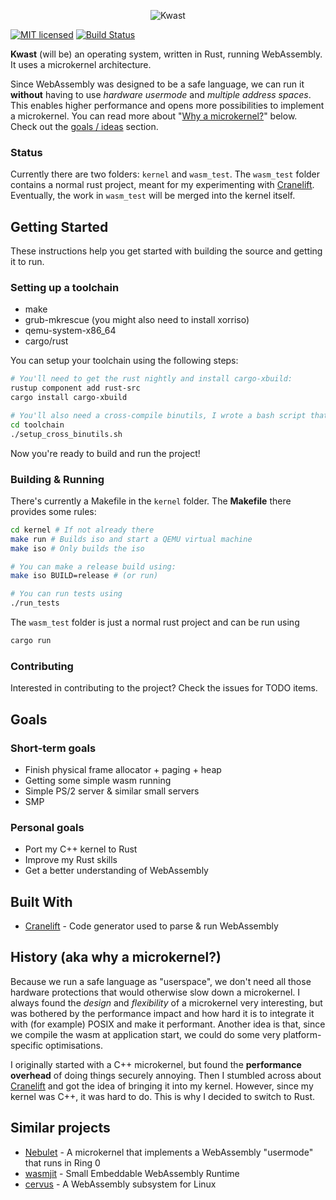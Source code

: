 <p align="center">
<img alt="Kwast" src="https://github.com/nielsdos/kwast/raw/master/docs/small_logo.png">
</p>

[![MIT licensed](https://img.shields.io/badge/license-MIT-blue.svg)](./LICENSE) [![Build Status](https://travis-ci.org/nielsdos/kwast.svg?branch=master)](https://travis-ci.org/nielsdos/kwast)

**Kwast** (will be) an operating system, written in Rust, running WebAssembly. It uses a microkernel architecture.

Since WebAssembly was designed to be a safe language, we can run it **without** having to use *hardware usermode* and *multiple address spaces*. This enables higher performance and opens more possibilities to implement a microkernel.
You can read more about "[Why a microkernel?](#history-aka-why-a-microkernel)" below.
Check out the [goals / ideas](#goals) section.

### Status
Currently there are two folders: `kernel` and `wasm_test`. The `wasm_test` folder contains a normal rust project, meant for my experimenting with [Cranelift](https://github.com/CraneStation/cranelift). Eventually, the work in `wasm_test` will be merged into the kernel itself.


## Getting Started

These instructions help you get started with building the source and getting it to run.

### Setting up a toolchain

* make
* grub-mkrescue (you might also need to install xorriso)
* qemu-system-x86_64
* cargo/rust

You can setup your toolchain using the following steps:
```bash
# You'll need to get the rust nightly and install cargo-xbuild:
rustup component add rust-src
cargo install cargo-xbuild

# You'll also need a cross-compile binutils, I wrote a bash script that builds this for you.
cd toolchain
./setup_cross_binutils.sh
```
Now you're ready to build and run the project!

### Building & Running

There's currently a Makefile in the `kernel` folder. The **Makefile** there provides some rules:

```bash
cd kernel # If not already there
make run # Builds iso and start a QEMU virtual machine
make iso # Only builds the iso

# You can make a release build using:
make iso BUILD=release # (or run)

# You can run tests using
./run_tests
```

The `wasm_test` folder is just a normal rust project and can be run using
```bash
cargo run
```

### Contributing
Interested in contributing to the project? Check the issues for TODO items.

## Goals

### Short-term goals
* Finish physical frame allocator + paging + heap
* Getting some simple wasm running
* Simple PS/2 server & similar small servers
* SMP

### Personal goals
* Port my C++ kernel to Rust
* Improve my Rust skills
* Get a better understanding of WebAssembly

## Built With

* [Cranelift](https://github.com/CraneStation/cranelift) - Code generator used to parse & run WebAssembly

## History (aka why a microkernel?)

Because we run a safe language as "userspace", we don't need all those hardware protections that would otherwise slow down a microkernel. I always found the *design* and *flexibility* of a microkernel very interesting, but was bothered by the performance impact and how hard it is to integrate it with (for example) POSIX and make it performant. Another idea is that, since we compile the wasm at application start, we could do some very platform-specific optimisations.

I originally started with a C++ microkernel, but found the **performance overhead** of doing things securely annoying. Then I stumbled across about [Cranelift](https://github.com/CraneStation/cranelift) and got the idea of bringing it into my kernel. However, since my kernel was C++, it was hard to do. This is why I decided to switch to Rust.

## Similar projects
* [Nebulet](https://github.com/nebulet/nebulet) - A microkernel that implements a WebAssembly "usermode" that runs in Ring 0
* [wasmjit](https://github.com/kenny-ngo/wasmjit) - Small Embeddable WebAssembly Runtime
* [cervus](https://github.com/cervus-v/cervus) - A WebAssembly subsystem for Linux
